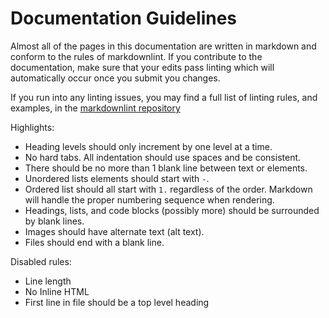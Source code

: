 
# Documentation Guidelines

Almost all of the pages in this documentation are written in markdown and conform to the rules of markdownlint. If you contribute to the documentation, make sure that your edits pass linting which will automatically occur once you submit you changes.

If you run into any linting issues, you may find a full list of linting rules, and examples, in the [markdownlint repository](https://github.com/DavidAnson/markdownlint/blob/master/doc/Rules.md)

Highlights:

- Heading levels should only increment by one level at a time.
- No hard tabs. All indentation should use spaces and be consistent.
- There should be no more than 1 blank line between text or elements.
- Unordered lists elements should start with `-`.
- Ordered list should all start with `1.` regardless of the order. Markdown will handle the proper numbering sequence when rendering.
- Headings, lists, and code blocks (possibly more) should be surrounded by blank lines.
- Images should have alternate text (alt text).
- Files should end with a blank line.

Disabled rules:

- Line length
- No Inline HTML
- First line in file should be a top level heading
